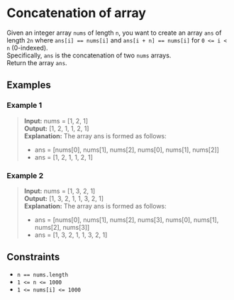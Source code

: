 # Concatenation of array
Given an integer array `nums` of length `n`, you want to create an array `ans` of length `2n` where `ans[i] == nums[i]` and `ans[i + n] == nums[i]` for `0 <= i < n` (0-indexed).  
Specifically, `ans` is the concatenation of two `nums` arrays.  
Return the array `ans`.

## Examples
### Example 1
> **Input:** nums = [1, 2, 1]  
> **Output:** [1, 2, 1, 1, 2, 1]  
> **Explanation:** The array ans is formed as follows:  
> - ans = [nums[0], nums[1], nums[2], nums[0], nums[1], nums[2]]  
> - ans = [1, 2, 1, 1, 2, 1]

### Example 2
> **Input:** nums = [1, 3, 2, 1]  
> **Output:** [1, 3, 2, 1, 1, 3, 2, 1]  
> **Explanation:** The array ans is formed as follows:  
> - ans = [nums[0], nums[1], nums[2], nums[3], nums[0], nums[1], nums[2], nums[3]]  
> - ans = [1, 3, 2, 1, 1, 3, 2, 1]

## Constraints
* `n == nums.length`
* `1 <= n <= 1000`
* `1 <= nums[i] <= 1000`
